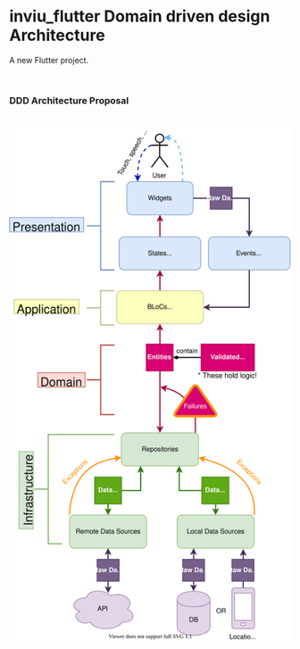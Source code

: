 # inviu_flutter Domain driven design Architecture

A new Flutter project.

<br />

<h3 align="left">DDD Architecture Proposal</h3>

<br />
<div style="flex: 1; flex-direction: column; justify-content: center; align-items: center;">
<img src="./ddd-architecture-proposal.svg"/>
</div>

<br />
<br />